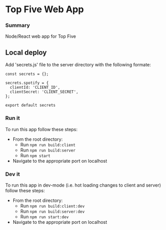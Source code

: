 # Top Five Web App

### Summary
Node/React web app for Top Five

## Local deploy
Add 'secrets.js' file to the server directory with the following formate:
```
const secrets = {};

secrets.spotify = {
  clientId: 'CLIENT_ID',
  clientSecret: 'CLIENT_SECRET',
};

export default secrets
```

### Run it
To run this app follow these steps:
* From the root directory:
  * Run ```npm run build:client```
  * Run ```npm run build:server```
  * Run ```npm start```
* Navigate to the appropriate port on localhost

### Dev it
To run this app in dev-mode (i.e. hot loading changes to client and server) follow these steps:
* From the root directory:
  * Run ```npm run build:client:dev```
  * Run ```npm run build:server:dev```
  * Run ```npm run start:dev```
* Navigate to the appropriate port on localhost
